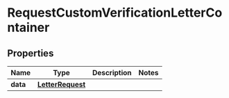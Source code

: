 

# RequestCustomVerificationLetterContainer


## Properties

| Name | Type | Description | Notes |
|------------ | ------------- | ------------- | -------------|
|**data** | [**LetterRequest**](LetterRequest.md) |  |  |



